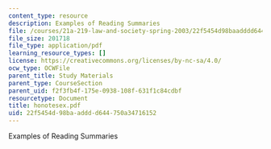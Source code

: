 ```yaml
---
content_type: resource
description: Examples of Reading Summaries
file: /courses/21a-219-law-and-society-spring-2003/22f5454d98baadddd644750a34716152_honotesex.pdf
file_size: 201718
file_type: application/pdf
learning_resource_types: []
license: https://creativecommons.org/licenses/by-nc-sa/4.0/
ocw_type: OCWFile
parent_title: Study Materials
parent_type: CourseSection
parent_uid: f2f3fb4f-175e-0938-108f-631f1c84cdbf
resourcetype: Document
title: honotesex.pdf
uid: 22f5454d-98ba-addd-d644-750a34716152
---
```

Examples of Reading Summaries